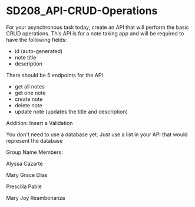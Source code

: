 # SD208_API-CRUD-Operations
For your asynchronous task today, create an API that will perform the basic CRUD operations. This API is for a note taking app and will be required to have the following fields:

- id (auto-generated)
- note title
- description

There should be 5 endpoints for the API
- get all notes
- get one note
- create note
- delete note
- update note (updates the title and description)

Addition: Insert a Validation

You don't need to use a database yet. Just use a list in your API that would represent the database

Group Name Members:

Alyssa Cazarte

Mary Grace Elias

Prescilla Pable

Mary Joy Reambonanza
